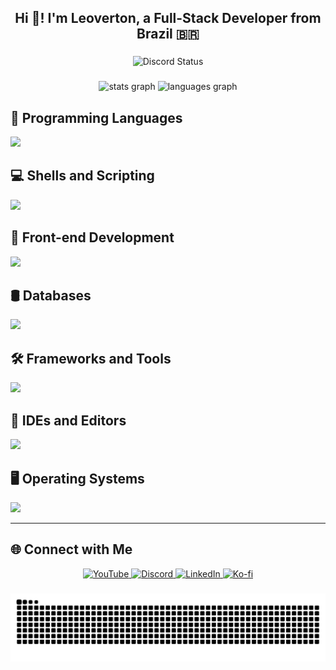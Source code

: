 <h2 align="center">Hi 👋! I'm Leoverton, a Full-Stack Developer from Brazil 🇧🇷</h2>

###

<div align="center">
  <img src="https://discord.c99.nl/widget/theme-4/850088365306937434.png" alt="Discord Status" />
</div>

###

<div align="center">
  <img src="https://github-readme-stats.vercel.app/api?username=TXG0Fk3&hide_title=false&hide_rank=false&show_icons=true&include_all_commits=true&count_private=true&disable_animations=false&card_width=420&theme=catppuccin_mocha&locale=en&hide_border=false" height="185" alt="stats graph"  />
  <img src="https://github-readme-stats.vercel.app/api/top-langs?username=TXG0Fk3&locale=en&hide_title=false&layout=compact&card_width=420&langs_count=8&theme=catppuccin_mocha&hide_border=false" height="185" alt="languages graph"  />
</div>

###

## 🧠 Programming Languages
<a href="https://skillicons.dev" align="left">
  <img src="https://skillicons.dev/icons?i=c,cpp,cs,python,rust,js,ts&theme=dark" />
</a>

## 💻 Shells and Scripting
<a href="https://skillicons.dev" align="left">
  <img src="https://skillicons.dev/icons?i=powershell,bash&theme=dark" />
</a>

## 🎨 Front-end Development
<a href="https://skillicons.dev" align="left">
  <img src="https://skillicons.dev/icons?i=css,html&theme=dark" />
</a>

## 🛢️ Databases
<a href="https://skillicons.dev" align="left">
  <img src="https://skillicons.dev/icons?i=mysql,sqlite,postgres&theme=dark" />
</a>

## 🛠️ Frameworks and Tools
<a href="https://skillicons.dev" align="left">
  <img src="https://skillicons.dev/icons?i=dotnet,flask,gtk,docker&theme=dark" />
</a>

## 🧰 IDEs and Editors
<a href="https://skillicons.dev" align="left">
  <img src="https://skillicons.dev/icons?i=visualstudio,vscode,neovim&theme=dark" />
</a>

## 🖥️ Operating Systems
<a href="https://skillicons.dev" align="left">
  <img src="https://skillicons.dev/icons?i=windows,arch,linux&theme=dark" />
</a>

---

## 🌐 Connect with Me
<div align="center">
  <a href="https://www.youtube.com/@txg0fk3" target="_blank">
    <img src="https://img.shields.io/static/v1?message=YouTube&logo=youtube&label=&color=FF0000&logoColor=white&style=flat" height="30" alt="YouTube" />
  </a>
  <a href="https://discord.com/users/txg0fk3" target="_blank">
    <img src="https://img.shields.io/static/v1?message=Discord&logo=discord&label=&color=7289DA&logoColor=white&style=flat" height="30" alt="Discord" />
  </a>
  <a href="https://www.linkedin.com/in/leoverton-barros-xavier-565111307/" target="_blank">
    <img src="https://img.shields.io/static/v1?message=LinkedIn&logo=linkedin&label=&color=0077B5&logoColor=white&style=flat" height="30" alt="LinkedIn" />
  </a>
  <a href="https://ko-fi.com/txg0fk3" target="_blank">
    <img src="https://img.shields.io/static/v1?message=Ko-fi&logo=ko-fi&label=&color=F16061&logoColor=white&style=flat" height="30" alt="Ko-fi" />
  </a>
</div>

###

<div align="center">
  <img src="https://raw.githubusercontent.com/TXG0Fk3/TXG0Fk3/output/snake.svg" alt="Snake animation" />
</div>
